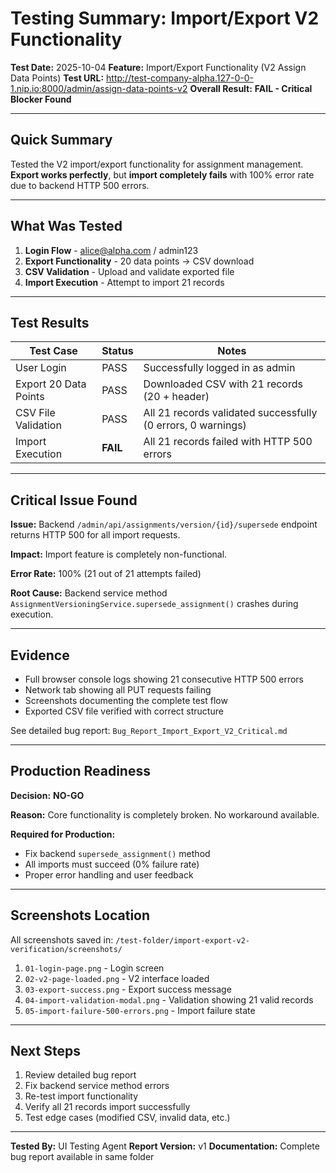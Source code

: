 # Testing Summary: Import/Export V2 Functionality

**Test Date:** 2025-10-04
**Feature:** Import/Export Functionality (V2 Assign Data Points)
**Test URL:** http://test-company-alpha.127-0-0-1.nip.io:8000/admin/assign-data-points-v2
**Overall Result:** **FAIL - Critical Blocker Found**

---

## Quick Summary

Tested the V2 import/export functionality for assignment management. **Export works perfectly**, but **import completely fails** with 100% error rate due to backend HTTP 500 errors.

---

## What Was Tested

1. **Login Flow** - alice@alpha.com / admin123
2. **Export Functionality** - 20 data points → CSV download
3. **CSV Validation** - Upload and validate exported file
4. **Import Execution** - Attempt to import 21 records

---

## Test Results

| Test Case | Status | Notes |
|---|---|---|
| User Login | PASS | Successfully logged in as admin |
| Export 20 Data Points | PASS | Downloaded CSV with 21 records (20 + header) |
| CSV File Validation | PASS | All 21 records validated successfully (0 errors, 0 warnings) |
| Import Execution | **FAIL** | All 21 records failed with HTTP 500 errors |

---

## Critical Issue Found

**Issue:** Backend `/admin/api/assignments/version/{id}/supersede` endpoint returns HTTP 500 for all import requests.

**Impact:** Import feature is completely non-functional.

**Error Rate:** 100% (21 out of 21 attempts failed)

**Root Cause:** Backend service method `AssignmentVersioningService.supersede_assignment()` crashes during execution.

---

## Evidence

- Full browser console logs showing 21 consecutive HTTP 500 errors
- Network tab showing all PUT requests failing
- Screenshots documenting the complete test flow
- Exported CSV file verified with correct structure

See detailed bug report: `Bug_Report_Import_Export_V2_Critical.md`

---

## Production Readiness

**Decision:** **NO-GO**

**Reason:** Core functionality is completely broken. No workaround available.

**Required for Production:**
- Fix backend `supersede_assignment()` method
- All imports must succeed (0% failure rate)
- Proper error handling and user feedback

---

## Screenshots Location

All screenshots saved in: `/test-folder/import-export-v2-verification/screenshots/`

1. `01-login-page.png` - Login screen
2. `02-v2-page-loaded.png` - V2 interface loaded
3. `03-export-success.png` - Export success message
4. `04-import-validation-modal.png` - Validation showing 21 valid records
5. `05-import-failure-500-errors.png` - Import failure state

---

## Next Steps

1. Review detailed bug report
2. Fix backend service method errors
3. Re-test import functionality
4. Verify all 21 records import successfully
5. Test edge cases (modified CSV, invalid data, etc.)

---

**Tested By:** UI Testing Agent
**Report Version:** v1
**Documentation:** Complete bug report available in same folder
